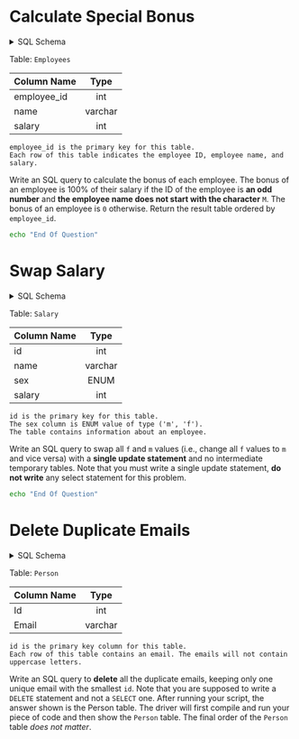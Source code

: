 # Calculate Special Bonus

<details>
<summary>SQL Schema</summary>

```sql
Create table If Not Exists Employees (employee_id int, name varchar(30), salary int)
Truncate table Employees
insert into Employees (employee_id, name, salary) values ('2', 'Meir', '3000')
insert into Employees (employee_id, name, salary) values ('3', 'Michael', '3800')
insert into Employees (employee_id, name, salary) values ('7', 'Addilyn', '7400')
insert into Employees (employee_id, name, salary) values ('8', 'Juan', '6100')
insert into Employees (employee_id, name, salary) values ('9', 'Kannon', '7700')
```
</details>

Table: `Employees`

|   Column Name     |   Type    |
|   ---             |   :---:   |
|   employee_id     |   int     |
|   name            |   varchar |
|   salary          |   int     |

```
employee_id is the primary key for this table.
Each row of this table indicates the employee ID, employee name, and salary.
```

Write an SQL query to calculate the bonus of each employee. The bonus of an employee is 100% of their salary if the ID of the employee is **an odd number** and **the employee name does not start with the character** `M`. The bonus of an employee is `0` otherwise.
Return the result table ordered by `employee_id`.

```bash
echo "End Of Question"
```

# Swap Salary

<details>
<summary>SQL Schema</summary>

```sql
Create table If Not Exists Salary (id int, name varchar(100), sex char(1), salary int)
Truncate table Salary
insert into Salary (id, name, sex, salary) values ('1', 'A', 'm', '2500')
insert into Salary (id, name, sex, salary) values ('2', 'B', 'f', '1500')
insert into Salary (id, name, sex, salary) values ('3', 'C', 'm', '5500')
insert into Salary (id, name, sex, salary) values ('4', 'D', 'f', '500')
```
</details>

Table: `Salary`

|   Column Name     |   Type    |
|   ---             |   :---:   |
|   id              |   int     |
|   name            |   varchar |
|   sex             |   ENUM    |
|   salary          |   int     |

```
id is the primary key for this table.
The sex column is ENUM value of type ('m', 'f').
The table contains information about an employee.
```

Write an SQL query to swap all `f` and `m` values (i.e., change all `f` values to `m` and vice versa) with a **single update statement** and no intermediate temporary tables.
Note that you must write a single update statement, **do not write** any select statement for this problem.

```bash
echo "End Of Question"
```

# Delete Duplicate Emails

<details>
<summary>SQL Schema</summary>

```sql
Create table If Not Exists Person (Id int, Email varchar(255))
Truncate table Person
insert into Person (id, email) values ('1', 'john@example.com')
insert into Person (id, email) values ('2', 'bob@example.com')
insert into Person (id, email) values ('3', 'john@example.com')
```
</details>

Table: `Person`

|   Column Name     |   Type    |
|   ---             |   :---:   |
|   Id              |   int     |
|   Email           |   varchar |

```
id is the primary key column for this table.
Each row of this table contains an email. The emails will not contain uppercase letters.
```

Write an SQL query to **delete** all the duplicate emails, keeping only one unique email with the smallest `id`. Note that you are supposed to write a `DELETE` statement and not a `SELECT` one.
After running your script, the answer shown is the Person table. The driver will first compile and run your piece of code and then show the `Person` table. The final order of the `Person` table *does not matter*.
